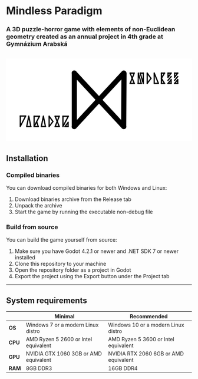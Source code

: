 # Mindless Paradigm
### A 3D puzzle-horror game with elements of non-Euclidean geometry created as an annual project in 4th grade at Gymnázium Arabská
![Mindless Paradigm logo](/Textures/mindless.png)
---
## Installation
### Compiled binaries
You can download compiled binaries for both Windows and Linux:
1. Download binaries archive from the Release tab
2. Unpack the archive
3. Start the game by running the executable non-debug file
### Build from source
You can build the game yourself from source:
1. Make sure you have Godot 4.2.1 or newer and .NET SDK 7 or newer installed
2. Clone this repository to your machine
3. Open the repository folder as a project in Godot
4. Export the project using the Export button under the Project tab
---
## System requirements
| | Minimal | Recommended |
| ------------- | ------------- | ------------- |
| **OS** | Windows 7 or a modern Linux distro | Windows 10 or a modern Linux distro |
| **CPU** | AMD Ryzen 5 2600 or Intel equivalent | AMD Ryzen 5 3600 or Intel equivalent |
| **GPU** | NVIDIA GTX 1060 3GB or AMD equivalent | NVIDIA RTX 2060 6GB or AMD equivalent |
| **RAM** | 8GB DDR3 | 16GB DDR4 |
